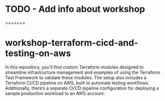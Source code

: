 # TODO - Add info about workshop
=======
# workshop-terraform-cicd-and-testing-on-aws
In this repository, you’ll find custom Terraform modules designed to streamline infrastructure management and examples of using the Terraform Test Framework to validate these modules. The setup also includes a Terraform CI/CD pipeline on AWS, built to automate testing workflows. Additionally, there’s a separate CI/CD pipeline configuration for deploying a sample production workload to an AWS account.

